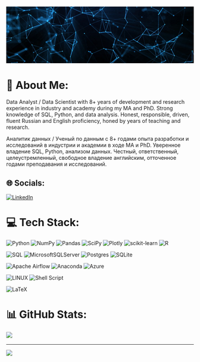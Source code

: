 ![abstract](./abstract_graph.jpg)

# 💫 About Me:
Data Analyst / Data Scientist with 8+ years of development and research experience in industry and academy during my MA and PhD. Strong knowledge of SQL, Python, and data analysis. Honest, responsible, driven, fluent Russian and English proficiency, honed by years of teaching and research.

Аналитик данных / Ученый по данным с 8+ годами опыта разработки и исследований в индустрии и академии в ходе MA и PhD. Уверенное владение SQL, Python, анализом данных. Честный, ответственный, целеустремленный, свободное владение английским, отточенное годами преподавания и исследований.

## 🌐 Socials:
[![LinkedIn](https://img.shields.io/badge/LinkedIn-%230077B5.svg?logo=linkedin&logoColor=white)](https://linkedin.com/in/pavel-valov) 

# 💻 Tech Stack:
![Python](https://img.shields.io/badge/python-3670A0?style=for-the-badge&logo=python&logoColor=ffdd54) ![NumPy](https://img.shields.io/badge/numpy-%23013243.svg?style=for-the-badge&logo=numpy&logoColor=white) ![Pandas](https://img.shields.io/badge/pandas-%23150458.svg?style=for-the-badge&logo=pandas&logoColor=white) ![SciPy](https://img.shields.io/badge/SciPy-%230C55A5.svg?style=for-the-badge&logo=scipy&logoColor=%white) ![Plotly](https://img.shields.io/badge/Plotly-%233F4F75.svg?style=for-the-badge&logo=plotly&logoColor=white) ![scikit-learn](https://img.shields.io/badge/scikit--learn-%23F7931E.svg?style=for-the-badge&logo=scikit-learn&logoColor=white) ![R](https://img.shields.io/badge/r-%23276DC3.svg?style=for-the-badge&logo=r&logoColor=white)



![SQL](https://img.shields.io/badge/-SQL-blue?style=for-the-badge) ![MicrosoftSQLServer](https://img.shields.io/badge/Microsoft%20SQL%20Sever-CC2927?style=for-the-badge&logo=microsoft%20sql%20server&logoColor=white) ![Postgres](https://img.shields.io/badge/postgres-%23316192.svg?style=for-the-badge&logo=postgresql&logoColor=white) ![SQLite](https://img.shields.io/badge/sqlite-%2307405e.svg?style=for-the-badge&logo=sqlite&logoColor=white)

![Apache Airflow](https://img.shields.io/badge/Apache%20Airflow-017CEE?style=for-the-badge&logo=Apache%20Airflow&logoColor=white) ![Anaconda](https://img.shields.io/badge/Anaconda-%2344A833.svg?style=for-the-badge&logo=anaconda&logoColor=white) ![Azure](https://img.shields.io/badge/azure-%230072C6.svg?style=for-the-badge&logo=azure-devops&logoColor=white)

![LINUX](https://img.shields.io/badge/Linux-FCC624?style=for-the-badge&logo=linux&logoColor=black) ![Shell Script](https://img.shields.io/badge/shell_script-%23121011.svg?style=for-the-badge&logo=gnu-bash&logoColor=white)

![LaTeX](https://img.shields.io/badge/latex-%23008080.svg?style=for-the-badge&logo=latex&logoColor=white)

# 📊 GitHub Stats:
<!-- ![](https://github-readme-stats.vercel.app/api?username=valovpm&theme=dark&hide_border=false&include_all_commits=false&count_private=false)<br/>
![](https://github-readme-streak-stats.herokuapp.com/?user=valovpm&theme=dark&hide_border=false)<br/> -->
![](https://github-readme-stats.vercel.app/api/top-langs/?username=valovpm&theme=dark&hide_border=false&include_all_commits=false&count_private=false&layout=compact)

---
[![](https://visitcount.itsvg.in/api?id=valovpm&icon=0&color=0)](https://visitcount.itsvg.in)

<!-- Proudly created with GPRM ( https://gprm.itsvg.in ) -->
